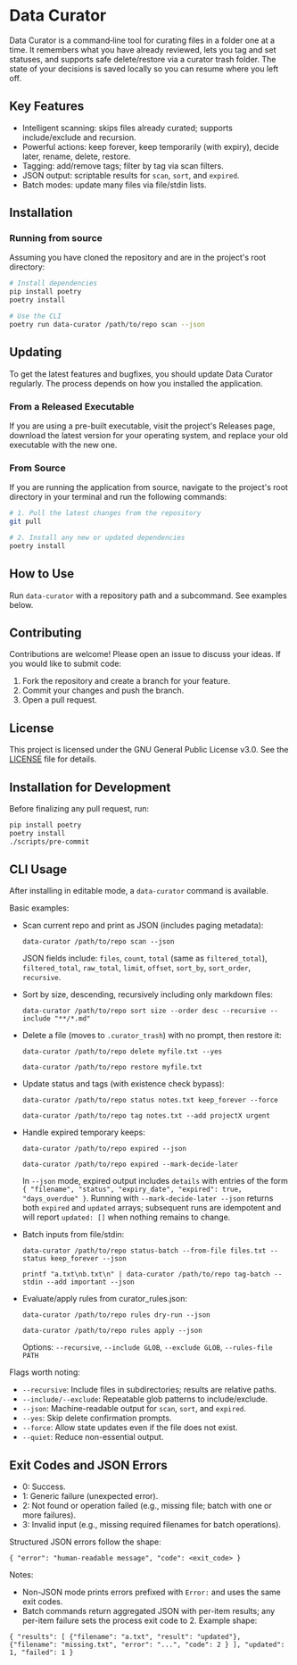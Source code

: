 # Data Curator

Data Curator is a command‑line tool for curating files in a folder one at a time. It remembers what you have already reviewed, lets you tag and set statuses, and supports safe delete/restore via a curator trash folder. The state of your decisions is saved locally so you can resume where you left off.

## Key Features

- Intelligent scanning: skips files already curated; supports include/exclude and recursion.
- Powerful actions: keep forever, keep temporarily (with expiry), decide later, rename, delete, restore.
- Tagging: add/remove tags; filter by tag via scan filters.
- JSON output: scriptable results for `scan`, `sort`, and `expired`.
- Batch modes: update many files via file/stdin lists.

## Installation

### Running from source

Assuming you have cloned the repository and are in the project's root directory:

```bash
# Install dependencies
pip install poetry
poetry install

# Use the CLI
poetry run data-curator /path/to/repo scan --json
```

## Updating

To get the latest features and bugfixes, you should update Data Curator regularly. The process depends on how you installed the application.

### From a Released Executable

If you are using a pre-built executable, visit the project's Releases page, download the latest version for your operating system, and replace your old executable with the new one.

### From Source

If you are running the application from source, navigate to the project's root directory in your terminal and run the following commands:

```bash
# 1. Pull the latest changes from the repository
git pull

# 2. Install any new or updated dependencies
poetry install
```

## How to Use

Run `data-curator` with a repository path and a subcommand. See examples below.

## Contributing

Contributions are welcome! Please open an issue to discuss your ideas. If you would like to submit code:

1. Fork the repository and create a branch for your feature.
2. Commit your changes and push the branch.
3. Open a pull request.

## License

This project is licensed under the GNU General Public License v3.0. See the [LICENSE](LICENSE) file for details.

## Installation for Development

Before finalizing any pull request, run:

```bash
pip install poetry
poetry install
./scripts/pre-commit
```

## CLI Usage

After installing in editable mode, a `data-curator` command is available.

Basic examples:

- Scan current repo and print as JSON (includes paging metadata):

  `data-curator /path/to/repo scan --json`

  JSON fields include: `files`, `count`, `total` (same as `filtered_total`), `filtered_total`, `raw_total`, `limit`, `offset`, `sort_by`, `sort_order`, `recursive`.

- Sort by size, descending, recursively including only markdown files:

  `data-curator /path/to/repo sort size --order desc --recursive --include "**/*.md"`

- Delete a file (moves to `.curator_trash`) with no prompt, then restore it:

  `data-curator /path/to/repo delete myfile.txt --yes`

  `data-curator /path/to/repo restore myfile.txt`

- Update status and tags (with existence check bypass):

  `data-curator /path/to/repo status notes.txt keep_forever --force`

  `data-curator /path/to/repo tag notes.txt --add projectX urgent`

- Handle expired temporary keeps:

  `data-curator /path/to/repo expired --json`

  `data-curator /path/to/repo expired --mark-decide-later`

  In `--json` mode, expired output includes `details` with entries of the form
  `{ "filename", "status", "expiry_date", "expired": true, "days_overdue" }`.
  Running with `--mark-decide-later --json` returns both `expired` and `updated` arrays;
  subsequent runs are idempotent and will report `updated: []` when nothing remains to change.

- Batch inputs from file/stdin:

  `data-curator /path/to/repo status-batch --from-file files.txt --status keep_forever --json`

  `printf "a.txt\nb.txt\n" | data-curator /path/to/repo tag-batch --stdin --add important --json`

- Evaluate/apply rules from curator_rules.json:

  `data-curator /path/to/repo rules dry-run --json`

  `data-curator /path/to/repo rules apply --json`

  Options: `--recursive`, `--include GLOB`, `--exclude GLOB`, `--rules-file PATH`

Flags worth noting:

- `--recursive`: Include files in subdirectories; results are relative paths.
- `--include/--exclude`: Repeatable glob patterns to include/exclude.
- `--json`: Machine-readable output for `scan`, `sort`, and `expired`.
- `--yes`: Skip delete confirmation prompts.
- `--force`: Allow state updates even if the file does not exist.
- `--quiet`: Reduce non-essential output.

## Exit Codes and JSON Errors

- 0: Success.
- 1: Generic failure (unexpected error).
- 2: Not found or operation failed (e.g., missing file; batch with one or more failures).
- 3: Invalid input (e.g., missing required filenames for batch operations).

Structured JSON errors follow the shape:

`{ "error": "human-readable message", "code": <exit_code> }`

Notes:
- Non-JSON mode prints errors prefixed with `Error:` and uses the same exit codes.
- Batch commands return aggregated JSON with per-item results; any per-item failure sets the process exit code to 2. Example shape:

`{ "results": [ {"filename": "a.txt", "result": "updated"}, {"filename": "missing.txt", "error": "...", "code": 2 } ], "updated": 1, "failed": 1 }`
